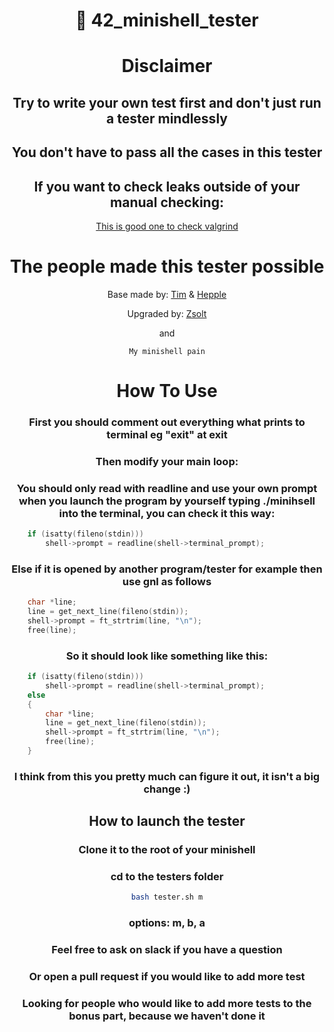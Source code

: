 <div align=center>
<h1>📖 42_minishell_tester</h1>
<h1>Disclaimer</h1>
<h2>Try to write your own test first and don't just run a tester mindlessly</h2>
<h2>You don't have to pass all the cases in this tester</h2>
<h2>If you want to check leaks outside of your manual checking:</h2>

[This is good one to check valgrind](https://github.com/thallard/minishell_tester)
<h2></h2>
<h1>The people made this tester possible</h1>

Base made by: [Tim](https://github.com/tjensen42) & [Hepple](https://github.com/hepple42)

Upgraded by: [Zsolt](https://github.com/zstenger93)

and

```
My minishell pain
```

<h1>How To Use</h1>
<h3>First you should comment out everything what prints to terminal eg "exit" at exit</h3>
<h3>Then modify your main loop:</h3>
<h3>You should only read with readline and use your own prompt when you launch the program by yourself typing ./minihsell into the terminal, you can check it this way:</h3>
</div>

```c
	if (isatty(fileno(stdin)))
		shell->prompt = readline(shell->terminal_prompt);
```

<h3 align=center>Else if it is opened by another program/tester for example then use gnl as follows</h3>

```c
	char *line;
	line = get_next_line(fileno(stdin));
	shell->prompt = ft_strtrim(line, "\n");
	free(line);
```

<h3 align=center>So it should look like something like this:</h3>

```c
	if (isatty(fileno(stdin)))
		shell->prompt = readline(shell->terminal_prompt);
	else
	{
		char *line;
		line = get_next_line(fileno(stdin));
		shell->prompt = ft_strtrim(line, "\n");
		free(line);
	}
```
<div align=center>
<h3>I think from this you pretty much can figure it out, it isn't a big change :)</h3>
<h2>How to launch the tester</h2>
<h3>Clone it to the root of your minishell</h3>
<h3>cd to the testers folder</h3>

```bash
bash tester.sh m
```

<h3>options: m, b, a</h3>
<h3>Feel free to ask on slack if you have a question</h3>
<h3>Or open a pull request if you would like to add more test</h3>
<h3>Looking for people who would like to add more tests to the bonus part, because we haven't done it</h3>
</div>